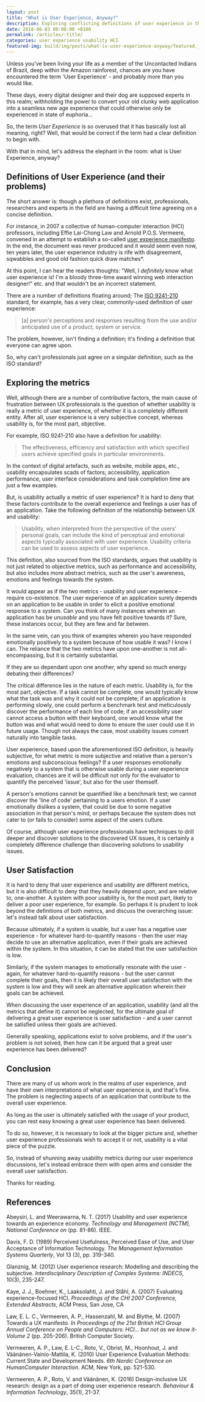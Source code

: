 ```yaml
---
layout: post
title: "What is User Experience, Anyway?"
description: Exploring conflicting definitions of user experience in the modern day, and drilling down into the main issue of user satisfaction.
date: 2018-06-03 00:00:00 +0100
permalink: /articles/:title/
categories: user experience usability HCI
featured-img: build/img/posts/what-is-user-experience-anyway/featured.jpg
---
```


Unless you've been living your life as a member of the Uncontacted Indians of Brazil, deep within the Amazon rainforest, chances are you have encountered the term 'User Experience' - and probably more than you would like.

These days, every digital designer and their dog are supposed experts in this realm; withholding the power to convert your old clunky web application into a seamless new age experience that could otherwise only be experienced in state of euphoria...

So, the term _User Experience_ is so overused that it has basically lost all meaning, right? Well, that would be correct if the term had a clear definition to begin with.

With that in mind, let's address the elephant in the room: what is User Experience, anyway?

## Definitions of User Experience (and their problems)

The short answer is: though a plethora of definitions exist, professionals, researchers and experts in the field are having a difficult time agreeing on a concise definition.

For instance, in 2007 a collective of human-computer interaction (HCI) professors, including Effie Lai-Chong Law and Arnold P.O.S. Vermeere, convened in an attempt to establish a so-called [user experience manifesto](https://dl.acm.org/citation.cfm?id=1531468). In the end, the document was never produced and it would seem even now, ten years later, the user experience industry is rife with disagreement, sqwabbles and good old fashion quick draw matches*.

At this point, I can hear the readers thoughts: "Well, I _definitely_ know what user experience is! I'm a bloody three-time award winning web interaction designer!" etc. and that wouldn't be an incorrect statement.

There are a number of definitions floating around; The [ISO 9241-210](https://www.iso.org/obp/ui/#iso:std:iso:9241:-210:ed-1:v1:en) standard, for example, has a very clear, commonly-used definition of user experience:

<blockquote>
[a] person's perceptions and responses resulting from the use and/or anticipated use of a product, system or service.
</blockquote>

The problem, however, isn't finding a definition; it's finding a definition that everyone can agree upon.

So, why can't professionals just agree on a singular definition, such as the ISO standard?

## Exploring the metrics

Well, although there are a number of contributive factors, the main cause of frustration between UX professionals is the question of whether usability is really a metric of user experience, of whether it is a completely different entity. After all, user experience is a very subjective concept, whereas usability is, for the most part, objective.

For example, ISO 9241-210 also have a definition for usability:

<blockquote>
The effectiveness, efficiency and satisfaction with which specified users achieve specified goals in particular environments.
</blockquote>

In the context of digital artefacts, such as website, mobile apps, etc., usability encapsulates scads of factors; accessibility, application performance, user interface considerations and task completion time are just a few examples.

But, is usability actually a metric of user experience? It is hard to deny that these factors contribute to the overall experience and feelings a user has of an application. Take the following definition of the relationship between UX and usability:

<blockquote>
Usability, when interpreted from the perspective of the users' personal goals, can include the kind of perceptual and emotional aspects typically associated with user experience. 
Usability criteria can be used to assess aspects of user experience.
</blockquote>

This definition, also sourced from the ISO standards, argues that usability is not just related to objective metrics, such as performance and accessibility, but also includes more abstract metrics, such as the user's awareness, emotions and feelings towards the system.

It would appear as if the two metrics - usability and user experience - require co-existence. The user experience of an application surely depends on an application to be usable in order to elicit a positive emotional response to a system. Can you think of many instances wherein an application has be _unusable_ and you have felt positive towards it? Sure, these instances occur, but they are few and far between.

In the same vein, can you think of examples wherein you have responded emotionally positively to a system because of how usable it was? I know I can. The reliance that the two metrics have upon one-another is not all-encompassing, but it is certainly substantial.

If they are so dependant upon one another, why spend so much energy debating their differences?

The critical difference lies in the nature of each metric. Usability is, for the most part, objective. If a task cannot be complete, one would typically know what the task was and why it could not be complete; if an application is performing slowly, one could perform a benchmark test and meticulously discover the performance of each line of code; if an accessibility user cannot access a button with their keyboard, one would know what the button was and what would need to done to ensure the user could use it in future usage. Though not always the case, most usability issues convert naturally into tangible tasks.

User experience, based upon the aforementioned ISO definition, is heavily subjective, for what metric is more subjective and relative than a person's emotions and subconscious feelings? If a user responses emotionally negatively to a system that is otherwise usable during a user experience evaluation, chances are it will be difficult not only for the evaluator to quantify the perceived 'issue', but also for the user themself.

A person's emotions cannot be quantified like a benchmark test; we cannot discover the 'line of code' pertaining to a users emotion. If a user emotionally dislikes a system, that could be due to some negative association in that person's mind, or perhaps because the system does not cater to (or fails to consider) some aspect of the users culture.

Of course, although user experience professionals have techniques to drill deeper and discover solutions to the discovered UX issues, it is certainly a completely difference challenge than discovering solutions to usability issues.

## User Satisfaction

It is hard to deny that user experience and usability are different metrics, but it is also difficult to deny that they heavily depend upon, and are relative to, one-another. A system with poor usability is, for the most part, likely to deliver a poor user experience, for example. So perhaps it is prudent to look beyond the definitions of both metrics, and discuss the overarching issue: let's instead talk about user satisfaction.

Because ultimately, if a system is usable, but a user has a negative user experience - for whatever hard-to-quantify reasons - then the user may decide to use an alternative application, even if their goals are achieved within the system. In this situation, it can be stated that the user satisfaction is low. 

Similarly, if the system manages to emotionally resonate with the user - again, for whatever hard-to-quantify reasons - but the user cannot complete their goals, then it is likely their overall user satisfaction with the system is low and they will seek an alternative application wherein their goals can be achieved.

When discussing the user experience of an application, usability (and all the metrics that define it) cannot be neglected, for the ultimate goal of delivering a great user experience is user satisfaction - and a user cannot be satisfied unless their goals are achieved.

Generally speaking, applications exist to solve problems, and if the user's problem is not solved, then how can it be argued that a great user experience has been delivered?

## Conclusion

There are many of us whom work in the realms of user experience, and have their own interpretations of what user experience is, and that's fine. The problem is neglecting aspects of an application that contribute to the overall user experience.

As long as the user is ultimately satisfied with the usage of your product, you can rest easy knowing a great user experience has been delivered.

To do so, however, it is necessary to look at the bigger picture and, whether user experience professionals wish to accept it or not, usability is a vital piece of the puzzle.

So, instead of shunning away usability metrics during our user experience discussions, let's instead embrace them with open arms and consider the overall user satisfaction.

Thanks for reading.

## References

Abeysiri, L. and Weerawarna, N. T. (2017) Usability and user experience towards an experience economy. _Technology and Management (NCTM), National Conference on_ (pp. 81-86). IEEE.

Davis, F. D. (1989) Perceived Usefulness, Perceived Ease of Use, and User Acceptance of Information Technology. _The Management Information Systems Quarterly_, Vol 13 (3), pp. 319-340.

Glanznig, M. (2012) User experience research: Modelling and describing the subjective. _Interdisciplinary Description of Complex Systems: INDECS_, 10(3), 235-247.

Kaye, J. J., Boehner, K., Laaksolahti, J. and Ståhl, A. (2007) Evaluating experience-focused HCI. _Proceedings of the CHI 2007 Conference, Extended Abstracts_, ACM Press, San Jose, CA

Law, E. L. C., Vermeeren, A. P., Hassenzahl, M. and Blythe, M. (2007) Towards a UX manifesto. _In Proceedings of the 21st British HCI Group Annual Conference on People and Computers: HCI... but not as we know it-Volume 2_ (pp. 205-206). British Computer Society.

Vermeeren, A. P., Law, E. L-C., Roto, V., Obrist, M., Hoonhout, J. and Väänänen-Vainio-Mattila, K. (2010) User Experience Evaluation Methods: Current State and Development Needs. _6th Nordic Conference on HumanComputer Interaction_. ACM, New York, pp. 521-530.

Vermeeren, A. P., Roto, V. and Väänänen, K. (2016) Design-inclusive UX research: design as a part of doing user experience research. _Behaviour & Information Technology_, 35(1), 21-37.